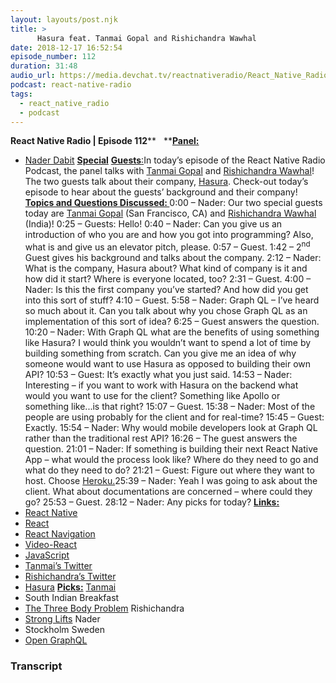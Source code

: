 ```yaml
---
layout: layouts/post.njk
title: >
      Hasura feat. Tanmai Gopal and Rishichandra Wawhal
date: 2018-12-17 16:52:54
episode_number: 112
duration: 31:48
audio_url: https://media.devchat.tv/reactnativeradio/React_Native_Radio_Episode_112.mp3
podcast: react-native-radio
tags: 
  - react_native_radio
  - podcast
---
```


 **React Native Radio | Episode 112**** &nbsp; ****<u>Panel:</u>**
- [Nader Dabit](https://twitter.com/dabit3?ref_src=twsrc%5Egoogle%7Ctwcamp%5Eserp%7Ctwgr%5Eauthor)
**<u>Special</u>** <u> <strong>Guests</strong>:</u>In today’s episode of the React Native Radio Podcast, the panel talks with [Tanmai Gopal](https://twitter.com/tanmaigo) and [Rishichandra Wawhal](https://twitter.com/_rishichandra)! The two guests talk about their company, [Hasura](https://twitter.com/HasuraHQ). Check-out today’s episode to hear about the guests’ background and their company! **<u>Topics and Questions Discussed: </u>** 0:00 – Nader: Our two special guests today are [Tanmai Gopal](https://twitter.com/tanmaigo) (San Francisco, CA) and [Rishichandra Wawhal](https://twitter.com/_rishichandra) (India)! 0:25 – Guests: Hello! 0:40 – Nader: Can you give us an introduction of who you are and how you got into programming? Also, what is and give us an elevator pitch, please. 0:57 – Guest. 1:42 – 2<sup>nd</sup> Guest gives his background and talks about the company. 2:12 – Nader: What is the company, Hasura about? What kind of company is it and how did it start? Where is everyone located, too? 2:31 – Guest. 4:00 – Nader: Is this the first company you’ve started? And how did you get into this sort of stuff? 4:10 – Guest. 5:58 – Nader: Graph QL – I’ve heard so much about it. Can you talk about why you chose Graph QL as an implementation of this sort of idea? 6:25 – Guest answers the question. 10:20 – Nader: With Graph QL what are the benefits of using something like Hasura? I would think you wouldn’t want to spend a lot of time by building something from scratch. Can you give me an idea of why someone would want to use Hasura as opposed to building their own API? 10:53 – Guest: It’s exactly what you just said. 14:53 – Nader: Interesting – if you want to work with Hasura on the backend what would you want to use for the client? Something like Apollo or something like...is that right? 15:07 – Guest. 15:38 – Nader: Most of the people are using probably for the client and for real-time? 15:45 – Guest: Exactly. 15:54 – Nader: Why would mobile developers look at Graph QL rather than the traditional rest API? 16:26 – The guest answers the question. 21:01 – Nader: If something is building their next React Native App – what would the process look like? Where do they need to go and what do they need to do? 21:21 – Guest: Figure out where they want to host. Choose [Heroku.](https://www.heroku.com)25:39 – Nader: Yeah I was going to ask about the client. What about documentations are concerned – where could they go? 25:53 – Guest. 28:12 – Nader: Any picks for today? **<u>Links: </u>**
- [React Native](https://facebook.github.io/react-native/)
- [React](https://reactjs.org)
- [React Navigation](https://reactnavigation.org)
- [Video-React](https://video-react.js.org/components/player/)
- [JavaScript](https://www.javascript.com)
- [Tanmai’s Twitter](https://twitter.com/tanmaigo)
- [Rishichandra’s Twitter](https://twitter.com/_rishichandra)
- [Hasura](https://twitter.com/HasuraHQ)
**<u>Picks:</u>** [Tanmai](https://twitter.com/tanmaigo)
- South Indian Breakfast
- [The Three Body Problem](https://www.amazon.com/The-Three-Body-Problem/dp/B00P00QPPY/ref=sr_1_1?ie=UTF8&qid=1543434422&sr=8-1&keywords=3+body+problem)
Rishichandra
- [Strong Lifts](https://stronglifts.com/#gref)
Nader
- Stockholm Sweden
- [Open GraphQL](https://medium.com/open-graphql)


### Transcript


